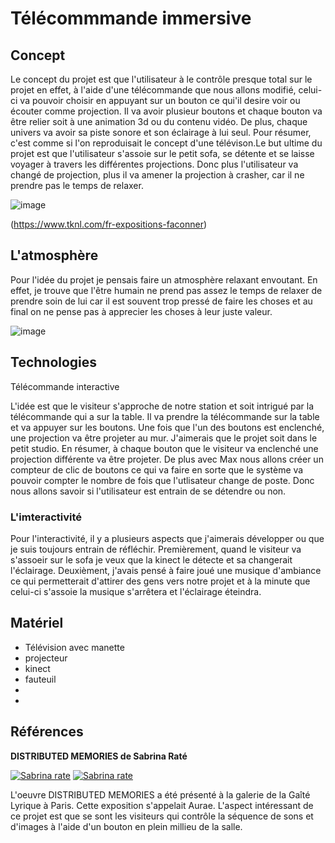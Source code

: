 # Télécommmande immersive


## Concept

Le concept du projet est que l'utilisateur à le contrôle presque total sur le projet en effet, à l'aide d'une télécommande que nous allons modifié, celui-ci va pouvoir choisir en appuyant sur un bouton ce qui'il desire voir ou écouter comme projection. Il va avoir plusieur boutons et chaque bouton va être relier soit à une animation 3d ou du contenu vidéo. De plus, chaque univers va avoir sa piste sonore et son éclairage à lui seul. Pour résumer, c'est comme si l'on reproduisait le concept d'une télévison.Le but ultime du projet est que l'utilisateur s'assoie sur le petit sofa, se détente et se laisse voyager à travers les différentes projections. Donc plus l'utilisateur va changé de projection, plus il va amener la projection à crasher, car il ne prendre pas le temps de relaxer.

![image](https://github.com/lauriehoude/projet_final/assets/89647723/c27de495-d9a7-45a2-9a89-b20792840421)

(https://www.tknl.com/fr-expositions-faconner)

## L'atmosphère

Pour l'idée du projet je pensais faire un atmosphère relaxant envoutant. En effet, je trouve que l'être humain ne prend pas assez le temps de relaxer de prendre soin de lui car il est souvent trop pressé de faire les choses et au final on ne pense pas à apprecier les choses à leur juste valeur.

![image](https://github.com/lauriehoude/projet_final/assets/89647723/2209f672-0371-4df7-9df1-610965d56f1c)

## Technologies

Télécommande interactive 

L'idée est que le visiteur s'approche de notre station et soit intrigué par la télécommande qui a sur la table. Il va prendre la télécommande sur la table et va appuyer sur les boutons. Une fois que l'un des boutons est enclenché, une projection va être projeter au mur. J'aimerais que le projet soit dans le petit studio. En résumer, à chaque bouton que le visiteur va enclenché une projection différente va être projeter. De plus avec Max nous allons créer un compteur de clic de boutons ce qui va faire en sorte que le système va pouvoir compter le nombre de fois que l'utlisateur change de poste. Donc nous allons savoir si l'utilisateur est entrain de se détendre ou non.


### L'imteractivité

Pour l'interactivité, il y a plusieurs aspects que j'aimerais développer ou que je suis toujours entrain de réfléchir. Premièrement, quand le visiteur va s'assoeir sur le sofa je veux que la kinect le détecte et sa changerait l'éclairage. Deuxièment, j'avais pensé à faire joué une musique d'ambiance ce qui permetterait d'attirer des gens vers notre projet et à la minute que celui-ci s'assoie la musique s'arrêtera et l'éclairage éteindra.

## Matériel

- Télévision avec manette 
- projecteur
- kinect
- fauteuil
- 
- 
## Références

**DISTRIBUTED MEMORIES de Sabrina Raté**



[![Sabrina rate](http://img.youtube.com/vi/dj2ouSFBUD0/0.jpg)](https://www.youtube.com/watch?v=dj2ouSFBUD0) 
[![Sabrina rate](https://youtu.be/8IeWIiVk88w/0.jpg)](https://www.youtube.com/embed/8IeWIiVk88w?si=F7jPEzLGUJ4MlTmq) 


L'oeuvre DISTRIBUTED MEMORIES a été présenté à la galerie de la Gaîté Lyrique à Paris. Cette exposition s'appelait Aurae. L'aspect intéressant de ce projet est que se sont les visiteurs qui contrôle la séquence de sons et d'images à l'aide d'un bouton en plein millieu de la salle.

